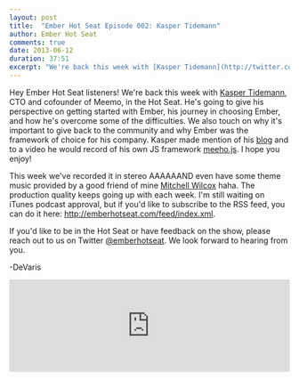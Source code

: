 ```yaml
---
layout: post
title:  "Ember Hot Seat Episode 002: Kasper Tidemann"
author: Ember Hot Seat
comments: true
date: 2013-06-12
duration: 37:51
excerpt: "We're back this week with [Kasper Tidemann](http://twitter.com/kaspertidemann), CTO and cofounder of Meemo, in the Hot Seat. He's going to give his perspective on getting started with Ember, his journey in choosing Ember, and how he's overcome some of the difficulties. We also touch on why it's important to give back to the community and why Ember was the framework of choice for his company."
---
```


Hey Ember Hot Seat listeners! We're back this week with [Kasper Tidemann](http://twitter.com/kaspertidemann), CTO and cofounder of Meemo, in the Hot Seat. He's going to give his perspective on getting started with Ember, his journey in choosing Ember, and how he's overcome some of the difficulties. We also touch on why it's important to give back to the community and why Ember was the framework of choice for his company. Kasper made mention of his [blog](http://kaspertidemann.com) and to a video he would record of his own JS framework [meeho.js](http://vimeo.com/68185861). I hope you enjoy!

This week we've recorded it in stereo AAAAAAND even have some theme music provided by a good friend of mine [Mitchell Wilcox](http://futureperfekt.net) haha. The production quality keeps going up with each week. I'm still waiting on iTunes podcast approval, but if you'd like to subscribe to the RSS feed, you can do it here: <http://emberhotseat.com/feed/index.xml>.

If you'd like to be in the Hot Seat or have feedback on the show, please reach out to us on Twitter [@emberhotseat](http://twitter.com/emberhotseat). We look forward to hearing from you.

-DeVaris

<iframe width="100%" height="166" scrolling="no" frameborder="no" src="https://w.soundcloud.com/player/?url=http%3A%2F%2Fapi.soundcloud.com%2Ftracks%2F96627840"> </iframe>

